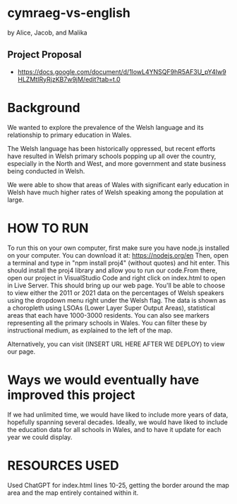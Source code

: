 # cymraeg-vs-english
by Alice, Jacob, and Malika

## Project Proposal
* https://docs.google.com/document/d/1lowL4YNSQF9hR5AF3U_pY4Iw9HLZMtIRyRjzKB7w9jM/edit?tab=t.0

# Background 
We wanted to explore the prevalence of the Welsh language and its relationship to primary education in Wales.

The Welsh language has been historically oppressed, but recent efforts have resulted in Welsh primary schools popping up all over the country, especially in the North and West, and more government and state business being conducted in Welsh.

We were able to show that areas of Wales with significant early education in Welsh have much higher rates of Welsh speaking among the population at large.

# HOW TO RUN
To run this on your own computer, first make sure you have node.js installed on your computer. You can download it at: https://nodejs.org/en Then, open a terminal and type in "npm install proj4" (without quotes) and hit enter. This should install the proj4 library and allow you to run our code.From there, open our project in VisualStudio Code and right click on index.html to open in Live Server. This should bring up our web page. You'll be able to choose to view either the 2011 or 2021 data on the percentages of Welsh speakers using the dropdown menu right under the Welsh flag. The data is shown as a choropleth using LSOAs (Lower Layer Super Output Areas), statistical areas that each have 1000-3000 residents. You can also see markers representing all the primary schools in Wales. You can filter these by instructional medium, as explained to the left of the map.

Alternatively, you can visit (INSERT URL HERE AFTER WE DEPLOY) to view our page.


# Ways we would eventually have improved this project
If we had unlimited time, we would have liked to include more years of data, hopefully spanning several decades. Ideally, we would have liked to include the education data for all schools in Wales, and to have it update for each year we could display. 


# RESOURCES USED
Used ChatGPT for index.html lines 10-25, getting the border around the map area and the map entirely contained within it.
